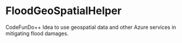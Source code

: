 # FloodGeoSpatialHelper
CodeFunDo++ Idea to use geospatial data and other Azure services in mitigating flood damages.
